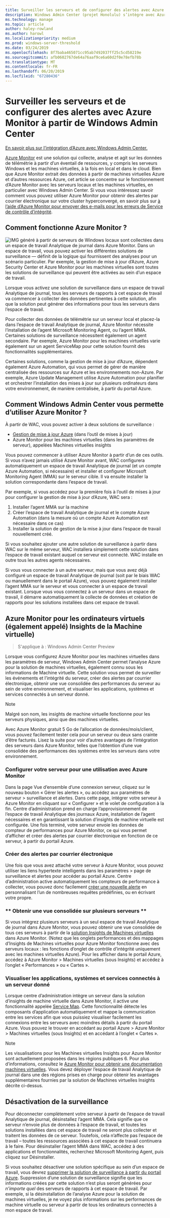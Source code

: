 ```yaml
---
title: Surveiller les serveurs et de configurer des alertes avec Azure Monitor à partir de Windows Admin Center
description: Windows Admin Center (projet Honolulu) s’intègre avec Azure Monitor
ms.technology: manage
ms.topic: article
author: haley-rowland
ms.author: harowl
ms.localizationpriority: medium
ms.prod: windows-server-threshold
ms.date: 03/24/2019
ms.openlocfilehash: 8f7baba465071cc95ab7492037ff25c5cd58219e
ms.sourcegitcommit: afb0602767de64a76aaf9ce6a60d2f0e78efb78b
ms.translationtype: MT
ms.contentlocale: fr-FR
ms.lasthandoff: 06/20/2019
ms.locfileid: "67280436"
---
```

# <a name="monitor-servers-and-configure-alerts-with-azure-monitor-from-windows-admin-center"></a>Surveiller les serveurs et de configurer des alertes avec Azure Monitor à partir de Windows Admin Center

[En savoir plus sur l’intégration d’Azure avec Windows Admin Center.](../plan/azure-integration-options.md)

[Azure Monitor](https://docs.microsoft.com/azure/azure-monitor/overview) est une solution qui collecte, analyse et agit sur les données de télémétrie à partir d’un éventail de ressources, y compris les serveurs Windows et les machines virtuelles, à la fois en local et dans le cloud. Bien que Azure Monitor extrait des données à partir de machines virtuelles Azure et d’autres ressources Azure, cet article se concentre sur le fonctionnement d’Azure Monitor avec les serveurs locaux et les machines virtuelles, en particulier avec Windows Admin Center. Si vous vous intéressez savoir comment vous pouvez utiliser Azure Monitor pour obtenir des alertes par courrier électronique sur votre cluster hyperconvergé, en savoir plus sur [à l’aide d’Azure Monitor pour envoyer des e-mails pour les erreurs de Service de contrôle d’intégrité](https://docs.microsoft.com/windows-server/storage/storage-spaces/configure-azure-monitor).

## <a name="how-does-azure-monitor-work"></a>Comment fonctionne Azure Monitor ?
![IMG](../media/azure-monitor-diagram.png) généré à partir de serveurs de Windows locaux sont collectées dans un espace de travail Analytique de journal dans Azure Monitor. Dans un espace de travail, vous pouvez activer les différentes solutions de surveillance — définit de la logique qui fournissent des analyses pour un scénario particulier. Par exemple, la gestion de mise à jour d’Azure, Azure Security Center et Azure Monitor pour les machines virtuelles sont toutes les solutions de surveillance qui peuvent être activées au sein d’un espace de travail. 

Lorsque vous activez une solution de surveillance dans un espace de travail Analytique de journal, tous les serveurs de rapports à cet espace de travail va commencer à collecter des données pertinentes à cette solution, afin que la solution peut générer des informations pour tous les serveurs dans l’espace de travail. 

Pour collecter des données de télémétrie sur un serveur local et placez-la dans l’espace de travail Analytique de journal, Azure Monitor nécessite l’installation de l’agent Microsoft Monitoring Agent, ou l’agent MMA. Certaines solutions de surveillance nécessitent également un agent secondaire. Par exemple, Azure Monitor pour les machines virtuelles varie également sur un agent ServiceMap pour cette solution fournit des fonctionnalités supplémentaires. 

Certaines solutions, comme la gestion de mise à jour d’Azure, dépendent également Azure Automation, qui vous permet de gérer de manière centralisée des ressources sur Azure et les environnements non-Azure. Par exemple, Azure Update Management utilise Azure Automation pour planifier et orchestrer l’installation des mises à jour sur plusieurs ordinateurs dans votre environnement, de manière centralisée, à partir du portail Azure.


## <a name="how-does-windows-admin-center-enable-you-to-use-azure-monitor"></a>Comment Windows Admin Center vous permette d’utiliser Azure Monitor ?

À partir de WAC, vous pouvez activer à deux solutions de surveillance :

- [Gestion de mise à jour Azure](azure-update-management.md) (dans l’outil de mises à jour)
- Azure Monitor pour les machines virtuelles (dans les paramètres de serveur), appelées Machines virtuelles insights

Vous pouvez commencer à utiliser Azure Monitor à partir d’un de ces outils. Si vous n’avez jamais utilisé Azure Monitor avant, WAC configurera automatiquement un espace de travail Analytique de journal (et un compte Azure Automation, si nécessaire) et installer et configurer Microsoft Monitoring Agent (MMA) sur le serveur cible. Il va ensuite installer la solution correspondante dans l’espace de travail. 

Par exemple, si vous accédez pour la première fois à l’outil de mises à jour pour configurer la gestion de mise à jour d’Azure, WAC sera :

1. Installer l’agent MMA sur la machine
2. Créer l’espace de travail Analytique de journal et le compte Azure Automation (dans la mesure où un compte Azure Automation est nécessaire dans ce cas)
3. Installer la solution de gestion de la mise à jour dans l’espace de travail nouvellement créé.

Si vous souhaitez ajouter une autre solution de surveillance à partir dans WAC sur le même serveur, WAC installera simplement cette solution dans l’espace de travail existant auquel ce serveur est connecté. WAC installe en outre tous les autres agents nécessaires.

Si vous vous connecter à un autre serveur, mais que vous avez déjà configuré un espace de travail Analytique de journal (soit par le biais WAC ou manuellement dans le portail Azure), vous pouvez également installer l’agent MMA sur le serveur et vous connecter à un espace de travail existant. Lorsque vous vous connectez à un serveur dans un espace de travail, il démarre automatiquement la collecte de données et création de rapports pour les solutions installées dans cet espace de travail.

## <a name="azure-monitor-for-virtual-machines-aka-virtual-machine-insights"></a>Azure Monitor pour les ordinateurs virtuels (également appelé) Insights de la Machine virtuelle)
>S'applique à : Windows Admin Center Preview

Lorsque vous configurez Azure Monitor pour les machines virtuelles dans les paramètres de serveur, Windows Admin Center permet l’analyse Azure pour la solution de machines virtuelles, également connu sous les informations de Machine virtuelle. Cette solution vous permet de surveiller les événements et l’intégrité du serveur, créer des alertes par courrier électronique, obtenir une vue consolidée des performances du serveur au sein de votre environnement, et visualiser les applications, systèmes et services connectés à un serveur donné.

> [!NOTE]
> Malgré son nom, les insights de machine virtuelle fonctionne pour les serveurs physiques, ainsi que des machines virtuelles.

Avec Azure Monitor gratuit 5 Go de l’allocation de données/mois/client, vous pouvez facilement tester cela pour un serveur ou deux sans crainte d’être facturés. Lisez la suite pour voir d’autres avantages de l’intégration des serveurs dans Azure Monitor, telles que l’obtention d’une vue consolidée des performances des systèmes entre les serveurs dans votre environnement.

### <a name="set-up-your-server-for-use-with-azure-monitor"></a>**Configurer votre serveur pour une utilisation avec Azure Monitor**

Dans la page Vue d’ensemble d’une connexion serveur, cliquez sur le nouveau bouton « Gérer les alertes », ou accédez aux paramètres de serveur > surveillance et alertes. Dans cette page, intégrer votre serveur à Azure Monitor en cliquant sur « Configurer » et le volet de configuration à la fin. Centre d’administration prend en charge l’approvisionnement de l’espace de travail Analytique des journaux Azure, installation de l’agent nécessaires et en garantissant la solution d’insights de machine virtuelle est configurée. Une fois terminé, votre serveur envoie les données de compteur de performances pour Azure Monitor, ce qui vous permet d’afficher et créer des alertes par courrier électronique en fonction de ce serveur, à partir du portail Azure.

### <a name="create-email-alerts"></a>**Créer des alertes par courrier électronique**

Une fois que vous avez attaché votre serveur à Azure Monitor, vous pouvez utiliser les liens hypertexte intelligents dans les paramètres > page de surveillance et alertes pour accéder au portail Azure. Centre d’administration active automatiquement les compteurs de performance à collecter, vous pouvez donc facilement [créer une nouvelle alerte](https://docs.microsoft.com/azure/azure-monitor/platform/alerts-log) en personnalisant l’un de nombreuses requêtes prédéfinies, ou en écrivant votre propre.

### <a name="get-a-consolidated-view-across-multiple-servers-"></a>** Obtenir une vue consolidée sur plusieurs serveurs **

Si vous intégrez plusieurs serveurs à un seul espace de travail Analytique de journal dans Azure Monitor, vous pouvez obtenir une vue consolidée de tous ces serveurs à partir de la [solution Insights de Machines virtuelles](https://docs.microsoft.com/azure/azure-monitor/insights/vminsights-overview) dans Azure Monitor.  (Notez que les onglets performances et des mappages d’Insights de Machines virtuelles pour Azure Monitor fonctionne avec des serveurs locaux : les fonctions d’onglet de contrôle d’intégrité uniquement avec les machines virtuelles Azure). Pour les afficher dans le portail Azure, accédez à Azure Monitor > Machines virtuelles (sous Insights) et accédez à l’onglet « Performances » ou « Cartes ».

### <a name="visualize-apps-systems-and-services-connected-to-a-given-server"></a>**Visualiser les applications, systèmes et services connectés à un serveur donné**

Lorsque centre d’administration intègre un serveur dans la solution d’insights de machine virtuelle dans Azure Monitor, il active une fonctionnalité appelée [Service Map](https://docs.microsoft.com/azure/azure-monitor/insights/service-map). Cette fonctionnalité détecte les composants d’application automatiquement et mappe la communication entre les services afin que vous puissiez visualiser facilement les connexions entre les serveurs avec moindres détails à partir du portail Azure. Vous pouvez le trouver en accédant au portail Azure > Azure Monitor > Machines virtuelles (sous Insights) et en accédant à l’onglet « Cartes ».

> [!NOTE]
> Les visualisations pour les Machines virtuelles Insights pour Azure Monitor sont actuellement proposées dans les régions publiques 6.  Pour plus d’informations, consultez le [Azure Monitor pour obtenir une documentation machines virtuelles](https://docs.microsoft.com/azure/azure-monitor/insights/vminsights-onboard#log-analytics).  Vous devez déployer l’espace de travail Analytique de journal dans une des régions prises en charge pour obtenir les avantages supplémentaires fournies par la solution de Machines virtuelles Insights décrite ci-dessus.

## <a name="disabling-monitoring"></a>Désactivation de la surveillance

Pour déconnecter complètement votre serveur à partir de l’espace de travail Analytique de journal, désinstallez l’agent MMA. Cela signifie que ce serveur n’envoie plus de données à l’espace de travail, et toutes les solutions installées dans cet espace de travail ne seront plus collecter et traitent les données de ce serveur. Toutefois, cela n’affecte pas l’espace de travail – toutes les ressources associées à cet espace de travail continuera à le faire. Pour désinstaller l’agent MMA dans WAC, accédez à des applications et fonctionnalités, recherchez Microsoft Monitoring Agent, puis cliquez sur Désinstaller.

Si vous souhaitez désactiver une solution spécifique au sein d’un espace de travail, vous devrez [supprimer la solution de surveillance à partir du portail Azure](https://docs.microsoft.com/azure/azure-monitor/insights/solutions#remove-a-management-solution). Suppression d’une solution de surveillance signifie que les informations créées par cette solution n’est plus seront générées pour _n’importe quel_ des serveurs de rapports à cet espace de travail. Par exemple, si la désinstallation de l’analyse Azure pour la solution de machines virtuelles, je ne voyez plus informations sur les performances de machine virtuelle ou serveur à partir de tous les ordinateurs connectés à mon espace de travail.